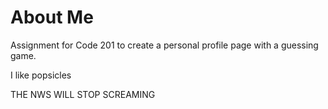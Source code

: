 # About Me
Assignment for Code 201 to create a personal profile page with a guessing game.

I like popsicles

THE NWS WILL STOP SCREAMING
